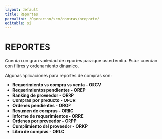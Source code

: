 ```yaml
---
layout: default
title: Reportes
permalink: /Operacion/scm/compras/oreporte/
editable: si
---
```


# REPORTES  

Cuenta con gran variedad de reportes para que usted emita. Estos cuentan con filtros y ordenamiento dinámico.  

Algunas aplicaciones para reportes de compras son:  

* **Requerimiento vs compra vs venta - ORCV**  
* **Requerimientos pendientes - OREP**  
* **Ranking de proveedor - ORRP**  
* **Compras por producto - ORCR**  
* **Órdenes pendientes - OROP**  
* **Resumen de compras - ORRC**  
* **Informe de requerimientos - ORRE**  
* **Órdenes por proveedor - ORPP**  
* **Cumplimiento del proveedor - ORKP**  
* **Libro de compras - ORLC**

